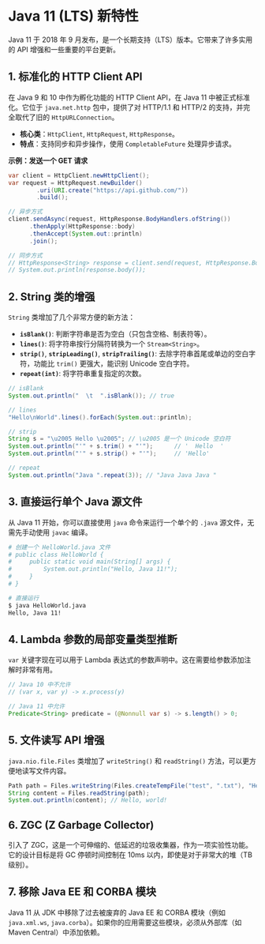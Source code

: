 # Java 11 (LTS) 新特性

Java 11 于 2018 年 9 月发布，是一个长期支持（LTS）版本。它带来了许多实用的 API 增强和一些重要的平台更新。

## 1. 标准化的 HTTP Client API

在 Java 9 和 10 中作为孵化功能的 HTTP Client API，在 Java 11 中被正式标准化。它位于 `java.net.http` 包中，提供了对 HTTP/1.1 和 HTTP/2 的支持，并完全取代了旧的 `HttpURLConnection`。

- **核心类**：`HttpClient`, `HttpRequest`, `HttpResponse`。
- **特点**：支持同步和异步操作，使用 `CompletableFuture` 处理异步请求。

**示例：发送一个 GET 请求**
```java
var client = HttpClient.newHttpClient();
var request = HttpRequest.newBuilder()
        .uri(URI.create("https://api.github.com/"))
        .build();

// 异步方式
client.sendAsync(request, HttpResponse.BodyHandlers.ofString())
      .thenApply(HttpResponse::body)
      .thenAccept(System.out::println)
      .join();

// 同步方式
// HttpResponse<String> response = client.send(request, HttpResponse.BodyHandlers.ofString());
// System.out.println(response.body());
```

## 2. String 类的增强

`String` 类增加了几个非常方便的新方法：

- **`isBlank()`**: 判断字符串是否为空白（只包含空格、制表符等）。
- **`lines()`**: 将字符串按行分隔符转换为一个 `Stream<String>`。
- **`strip()`**, **`stripLeading()`**, **`stripTrailing()`**: 去除字符串首尾或单边的空白字符，功能比 `trim()` 更强大，能识别 Unicode 空白字符。
- **`repeat(int)`**: 将字符串重复指定的次数。

```java
// isBlank
System.out.println("  \t  ".isBlank()); // true

// lines
"Hello\nWorld".lines().forEach(System.out::println);

// strip
String s = "\u2005 Hello \u2005"; // \u2005 是一个 Unicode 空白符
System.out.println("'" + s.trim() + "'");      // '  Hello  '
System.out.println("'" + s.strip() + "'");     // 'Hello'

// repeat
System.out.println("Java ".repeat(3)); // "Java Java Java "
```

## 3. 直接运行单个 Java 源文件

从 Java 11 开始，你可以直接使用 `java` 命令来运行一个单个的 `.java` 源文件，无需先手动使用 `javac` 编译。

```bash
# 创建一个 HelloWorld.java 文件
# public class HelloWorld {
#     public static void main(String[] args) {
#         System.out.println("Hello, Java 11!");
#     }
# }

# 直接运行
$ java HelloWorld.java
Hello, Java 11!
```

## 4. Lambda 参数的局部变量类型推断

`var` 关键字现在可以用于 Lambda 表达式的参数声明中。这在需要给参数添加注解时非常有用。

```java
// Java 10 中不允许
// (var x, var y) -> x.process(y)

// Java 11 中允许
Predicate<String> predicate = (@Nonnull var s) -> s.length() > 0;
```

## 5. 文件读写 API 增强

`java.nio.file.Files` 类增加了 `writeString()` 和 `readString()` 方法，可以更方便地读写文件内容。

```java
Path path = Files.writeString(Files.createTempFile("test", ".txt"), "Hello, world!");
String content = Files.readString(path);
System.out.println(content); // Hello, world!
```

## 6. ZGC (Z Garbage Collector)

引入了 ZGC，这是一个可伸缩的、低延迟的垃圾收集器，作为一项实验性功能。它的设计目标是将 GC 停顿时间控制在 10ms 以内，即使是对于非常大的堆（TB 级别）。

## 7. 移除 Java EE 和 CORBA 模块

Java 11 从 JDK 中移除了过去被废弃的 Java EE 和 CORBA 模块（例如 `java.xml.ws`, `java.corba`）。如果你的应用需要这些模块，必须从外部库（如 Maven Central）中添加依赖。
